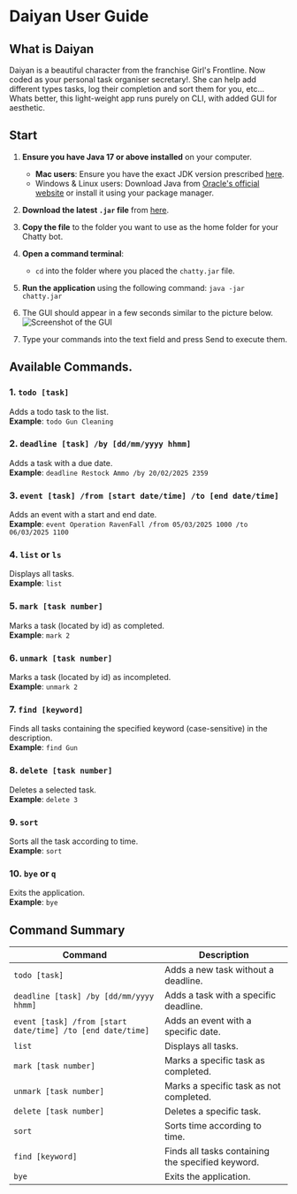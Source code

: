 # Daiyan User Guide

## What is Daiyan

Daiyan is a beautiful character from the franchise Girl's Frontline. Now coded as your personal task organiser secretary!.
She can help add different types tasks, log their completion and sort them for you, etc...
Whats better, this light-weight app runs purely on CLI, with added GUI for aesthetic.

## Start

1. **Ensure you have Java 17 or above installed** on your computer.
    - **Mac users**: Ensure you have the exact JDK version prescribed [here](https://se-education.org/guides/tutorials/javaInstallationMac.html).
    - Windows & Linux users: Download Java from
   [Oracle's official website](https://www.oracle.com/java/technologies/javase/jdk17-archive-downloads.html)
   or install it using your package manager.

2. **Download the latest `.jar` file** from [here]().

3. **Copy the file** to the folder you want to use as the home folder for your Chatty bot.

4. **Open a command terminal**:
    - `cd` into the folder where you placed the `chatty.jar` file.

5. **Run the application** using the following command:
   ```java -jar chatty.jar```

6. The GUI should appear in a few seconds similar to the picture below.
   ![Screenshot of the GUI]()

7. Type your commands into the text field and press Send to execute them. 
## Available Commands.

### 1. `todo [task]`
Adds a todo task to the list.  
**Example**: `todo Gun Cleaning`

### 2. `deadline [task] /by [dd/mm/yyyy hhmm]`
Adds a task with a due date.  
**Example**: `deadline Restock Ammo /by 20/02/2025 2359`

### 3. `event [task] /from [start date/time] /to [end date/time]`
Adds an event with a start and end date.  
**Example**: `event Operation RavenFall /from 05/03/2025 1000 /to 06/03/2025 1100`

### 4. `list` or `ls`
Displays all tasks.  
**Example**: `list`

### 5. `mark [task number]`
Marks a task (located by id) as completed.  
**Example**: `mark 2`

### 6. `unmark [task number]`
Marks a task (located by id) as incompleted.  
**Example**: `unmark 2`

### 7. `find [keyword]`
Finds all tasks containing the specified keyword (case-sensitive) in the description.  
**Example**: `find Gun`

### 8. `delete [task number]`
Deletes a selected task.  
**Example**: `delete 3`

### 9. `sort`
Sorts all the task according to time.  
**Example**: `sort`

### 10. `bye` or `q`
Exits the application.  
**Example**: `bye`


## Command Summary

| Command                                                    | Description                                           |
|------------------------------------------------------------|-------------------------------------------------------|
| `todo [task]`                                              | Adds a new task without a deadline.                   |
| `deadline [task] /by [dd/mm/yyyy hhmm]`                    | Adds a task with a specific deadline.                 |
| `event [task] /from [start date/time] /to [end date/time]` | Adds an event with a specific date.                   |
| `list`                                                     | Displays all tasks.                                  |
| `mark [task number]`                                       | Marks a specific task as completed.                  |
| `unmark [task number]`                                     | Marks a specific task as not completed.              |
| `delete [task number]`                                     | Deletes a specific task.                             |
| `sort`                                                     | Sorts time according to time.                        |
| `find [keyword]`                                           | Finds all tasks containing the specified keyword.    |
| `bye`                                                      | Exits the application.                               |


